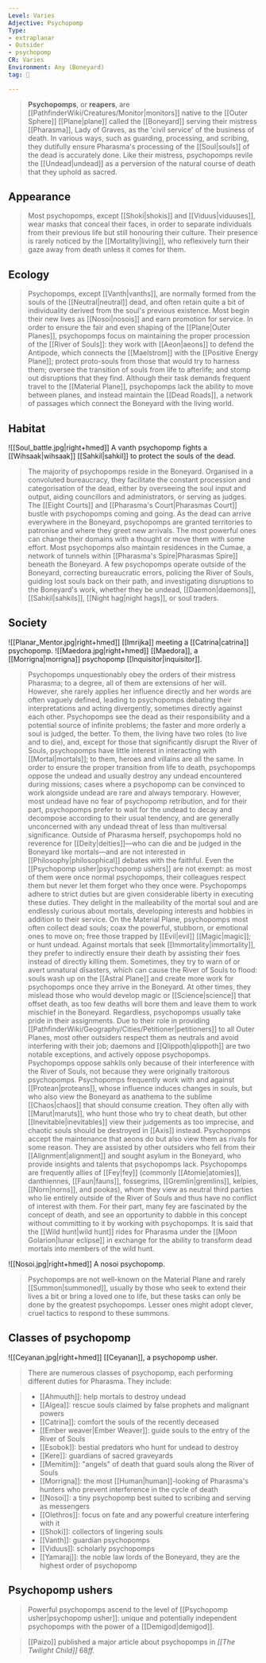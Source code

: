 ```yaml
---
Level: Varies
Adjective: Psychopomp
Type:
- extraplanar
- Outsider
- psychopomp
CR: Varies
Environment: Any (Boneyard)
tag: 👹

---
```


> **Psychopomps**, or **reapers**, are [[PathfinderWiki/Creatures/Monitor|monitors]] native to the [[Outer Sphere]] [[Plane|plane]] called the [[Boneyard]] serving their mistress [[Pharasma]], Lady of Graves, as the 'civil service' of the business of death. In various ways, such as guarding, processing, and scribing, they dutifully ensure Pharasma's processing of the [[Soul|souls]] of the dead is accurately done. Like their mistress, psychopomps revile the [[Undead|undead]] as a perversion of the natural course of death that they uphold as sacred.



## Appearance

> Most psychopomps, except [[Shoki|shokis]] and [[Viduus|viduuses]], wear masks that conceal their faces, in order to separate individuals from their previous life but still honouring their culture. Their presence is rarely noticed by the [[Mortality|living]], who reflexively turn their gaze away from death unless it comes for them.


## Ecology

> Psychopomps, except [[Vanth|vanths]], are normally formed from the souls of the [[Neutral|neutral]] dead, and often retain quite a bit of individuality derived from the soul's previous existence. Most begin their new lives as [[Nosoi|nosois]] and earn promotion for service.
> In order to ensure the fair and even shaping of the [[Plane|Outer Planes]], psychopomps focus on maintaining the proper procession of the [[River of Souls]]: they work with [[Aeon|aeons]] to defend the Antipode, which connects the [[Maelstrom]] with the [[Positive Energy Plane]]; protect proto-souls from those that would try to harness them; oversee the transition of souls from life to afterlife; and stomp out disruptions that they find.
> Although their task demands frequent travel to the [[Material Plane]], psychopomps lack the ability to move between planes, and instead maintain the [[Dead Roads]], a network of passages which connect the Boneyard with the living world.


## Habitat

![[Soul_battle.jpg|right+hmed]] 
 A vanth psychopomp fights a [[Wihsaak|wihsaak]] [[Sahkil|sahkil]] to protect the souls of the dead.
> The majority of psychopomps reside in the Boneyard. Organised in a convoluted bureaucracy, they facilitate the constant procession and categorisation of the dead, either by overseeing the soul input and output, aiding councillors and administrators, or serving as judges. The [[Eight Courts]] and [[Pharasma's Court|Pharasmas Court]] bustle with psychopomps coming and going. As the dead can arrive everywhere in the Boneyard, psychopomps are granted territories to patronise and where they greet new arrivals. The most powerful ones can change their domains with a thought or move them with some effort. Most psychopomps also maintain residences in the Cumae, a network of tunnels within [[Pharasma's Spire|Pharasmas Spire]] beneath the Boneyard.
> A few psychopomps operate outside of the Boneyard, correcting bureaucratic errors, policing the River of Souls, guiding lost souls back on their path, and investigating disruptions to the Boneyard's work, whether they be undead, [[Daemon|daemons]], [[Sahkil|sahkils]], [[Night hag|night hags]], or soul traders.


## Society

![[Planar_Mentor.jpg|right+hmed]] 
 [[Imrijka]] meeting a [[Catrina|catrina]] psychopomp.
![[Maedora.jpg|right+hmed]] 
 [[Maedora]], a [[Morrigna|morrigna]] psychopomp [[Inquisitor|inquisitor]].
> Psychopomps unquestionably obey the orders of their mistress Pharasma; to a degree, all of them are extensions of her will. However, she rarely applies her influence directly and her words are often vaguely defined, leading to psychopomps debating their interpretations and acting divergently, sometimes directly against each other.
> Psychopomps see the dead as their responsibility and a potential source of infinite problems; the faster and more orderly a soul is judged, the better. To them, the living have two roles (to live and to die), and, except for those that significantly disrupt the River of Souls, psychopomps have little interest in interacting with [[Mortal|mortals]]; to them, heroes and villains are all the same. In order to ensure the proper transition from life to death, psychopomps oppose the undead and usually destroy any undead encountered during missions; cases where a psychopomp can be convinced to work alongside undead are rare and always temporary. However, most undead have no fear of psychopomp retribution, and for their part, psychopomps prefer to wait for the undead to decay and decompose according to their usual tendency, and are generally unconcerned with any undead threat of less than multiversal significance. Outside of Pharasma herself, psychopomps hold no reverence for [[Deity|deities]]—who can die and be judged in the Boneyard like mortals—and are not interested in [[Philosophy|philosophical]] debates with the faithful. Even the [[Psychopomp usher|psychopomp ushers]] are not exempt: as most of them were once normal psychopomps, their colleagues respect them but never let them forget who they once were.
> Psychopomps adhere to strict duties but are given considerable liberty in executing these duties. They delight in the malleability of the mortal soul and are endlessly curious about mortals, developing interests and hobbies in addition to their service.
> On the Material Plane, psychopomps most often collect dead souls; coax the powerful, stubborn, or emotional ones to move on; free those trapped by [[Evil|evil]] [[Magic|magic]]; or hunt undead. Against mortals that seek [[Immortality|immortality]], they prefer to indirectly ensure their death by assisting their foes instead of directly killing them. Sometimes, they try to warn of or avert unnatural disasters, which can cause the River of Souls to flood: souls wash up on the [[Astral Plane]] and create more work for psychopomps once they arrive in the Boneyard. At other times, they mislead those who would develop magic or [[Science|science]] that offset death, as too few deaths will bore them and leave them to work mischief in the Boneyard. Regardless, psychopomps usually take pride in their assignments.
> Due to their role in providing [[PathfinderWiki/Geography/Cities/Petitioner|petitioners]] to all Outer Planes, most other outsiders respect them as neutrals and avoid interfering with their job; daemons and [[Qlippoth|qlippoth]] are two notable exceptions, and actively oppose psychopomps. Psychopomps oppose sahkils only because of their interference with the River of Souls, not because they were originally traitorous psychopomps.
> Psychopomps frequently work with and against [[Protean|proteans]], whose influence induces changes in souls, but who also view the Boneyard as anathema to the sublime [[Chaos|chaos]] that should consume creation. They often ally with [[Marut|maruts]], who hunt those who try to cheat death, but other [[Inevitable|inevitables]] view their judgements as too imprecise, and chaotic souls should be destroyed in [[Axis]] instead. Psychopomps accept the maintenance that aeons do but also view them as rivals for some reason. They are assisted by other outsiders who fell from their [[Alignment|alignment]] and sought asylum in the Boneyard, who provide insights and talents that psychopomps lack.
> Psychopomps are frequently allies of [[Fey|fey]] (commonly [[Atomie|atomies]], danthiennes, [[Faun|fauns]], fossegrims, [[Gremlin|gremlins]], kelpies, [[Norn|norns]], and pookas), whom they view as neutral third parties who lie entirely outside of the River of Souls and thus have no conflict of interest with them. For their part, many fey are fascinated by the concept of death, and see an opportunity to dabble in this concept without committing to it by working with psychopomps. It is said that the [[Wild hunt|wild hunt]] rides for Pharasma under the [[Moon Golarion|lunar eclipse]] in exchange for the ability to transform dead mortals into members of the wild hunt.

![[Nosoi.jpg|right+hmed]] 
 A nosoi psychopomp.
> Psychopomps are not well-known on the Material Plane and rarely [[Summon|summoned]], usually by those who seek to extend their lives a bit or bring a loved one to life, but these tasks can only be done by the greatest psychopomps. Lesser ones might adopt clever, cruel tactics to respond to these summons.


## Classes of psychopomp

![[Ceyanan.jpg|right+hmed]] 
 [[Ceyanan]], a psychopomp usher.
> There are numerous classes of psychopomp, each performing different duties for Pharasma. They include:

> - [[Ahmuuth]]: help mortals to destroy undead
> - [[Algea]]: rescue souls claimed by false prophets and malignant powers
> - [[Catrina]]: comfort the souls of the recently deceased
> - [[Ember weaver|Ember Weaver]]: guide souls to the entry of the River of Souls
> - [[Esobok]]: bestial predators who hunt for undead to destroy
> - [[Kere]]: guardians of sacred graveyards
> - [[Memitim]]: "angels" of death that guard souls along the River of Souls
> - [[Morrigna]]: the most [[Human|human]]-looking of Pharasma's hunters who prevent interference in the cycle of death
> - [[Nosoi]]: a tiny psychopomp best suited to scribing and serving as messengers
> - [[Olethros]]: focus on fate and any powerful creature interfering with it
> - [[Shoki]]: collectors of lingering souls
> - [[Vanth]]: guardian psychopomps
> - [[Viduus]]: scholarly psychopomps
> - [[Yamaraj]]: the noble law lords of the Boneyard, they are the highest order of psychopomp

## Psychopomp ushers

> Powerful psychopomps ascend to the level of [[Psychopomp usher|psychopomp usher]]: unique and potentially independent psychopomps with the power of a [[Demigod|demigod]].


> [[Paizo]] published a major article about psychopomps in *[[The Twilight Child]]* 68*ff.*







